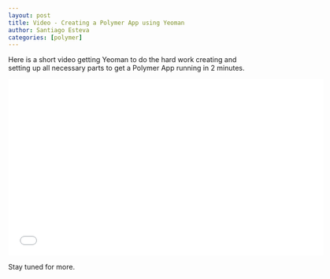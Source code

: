 ```yaml
---
layout: post
title: Video - Creating a Polymer App using Yeoman
author: Santiago Esteva
categories: [polymer]
---
```


Here is a short video getting Yeoman to do the hard work creating and setting up all necessary parts to get a Polymer App running in 2 minutes.

<section style="text-align:center">
  <iframe width="640" height="360" src="//www.youtube.com/embed/GvjjZw3oXvQ" frameborder="0" allowfullscreen="allowfullscreen">&nbsp;</iframe>
</section>


Stay tuned for more.
